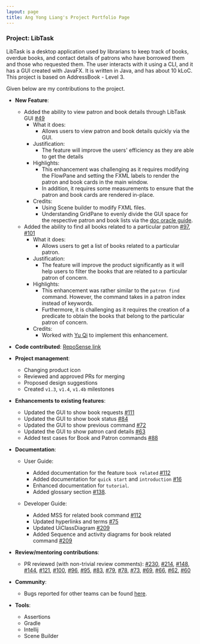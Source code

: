 ```yaml
---
layout: page
title: Ang Yong Liang's Project Portfolio Page
---
```



### Project: LibTask

LibTask is a desktop application used by librarians to keep track of books, overdue books, and contact details of patrons who have borrowed them and those who requested them. The user interacts with it using a CLI, and it has a GUI created with JavaFX. It is written in Java, and has about 10 kLoC. This project is based on AddressBook - Level 3.

Given below are my contributions to the project.

* **New Feature**:
  * Added the ability to view patron and book details through LibTask GUI [\#49](https://github.com/AY2122S2-CS2103T-W14-1/tp/pull/49)
    * What it does:
      * Allows users to view patron and book details quickly via the GUI.
    * Justification:
      * The feature will improve the users' efficiency as they are able to get the details
    * Highlights:
      * This enhancement was challenging as it requires modifying the FlowPane and setting the FXML labels to render the patron and book cards in the main window.
      * In addition, it requires some measurements to ensure that the patron and book cards are rendered in-place.
    * Credits:
      * Using Scene builder to modify FXML files.
      * Understanding GridPane to evenly divide the GUI space for the respective patron and book lists via the [doc oracle guide](https://docs.oracle.com/javafx/2/get_started/fxml_example.fxml.html).
  * Added the ability to find all books related to a particular patron [\#97](https://github.com/AY2122S2-CS2103T-W14-1/tp/pull/97), [\#101](https://github.com/AY2122S2-CS2103T-W14-1/tp/pull/101)
    * What it does:
      * Allows users to get a list of books related to a particular patron.
    * Justification:
      * The feature will improve the product significantly as it will help users to filter the books that are related to a particular patron of concern.
    * Highlights:
      * This enhancement was rather similar to the `patron find` command. However, the command takes in a patron index instead of keywords.
      * Furthermore, it is challenging as it requires the creation of a predicate to obtain the books that belong to the particular patron of concern.
    * Credits:
      * Worked with [Yu Qi](https://github.com/yuqitanyq) to implement this enhancement.

* **Code contributed**: [RepoSense link](https://nus-cs2103-ay2122s2.github.io/tp-dashboard/?search=&sort=groupTitle&sortWithin=title&since=2022-02-18&timeframe=commit&mergegroup=&groupSelect=groupByRepos&breakdown=false&tabOpen=true&tabType=authorship&tabAuthor=yl-ang&tabRepo=AY2122S2-CS2103T-W14-1%2Ftp%5Bmaster%5D&authorshipIsMergeGroup=false&authorshipFileTypes=docs~functional-code~test-code&authorshipIsBinaryFileTypeChecked=false)

* **Project management**:
  * Changing product icon
  * Reviewed and approved PRs for merging
  * Proposed design suggestions
  * Created `v1.3`, `v1.4`, `v1.4b` milestones

* **Enhancements to existing features**:
  * Updated the GUI to show book requests [\#111](https://github.com/AY2122S2-CS2103T-W14-1/tp/pull/111)
  * Updated the GUI to show book status [\#84](https://github.com/AY2122S2-CS2103T-W14-1/tp/pull/84)
  * Updated the GUI to show previous command [\#72](https://github.com/AY2122S2-CS2103T-W14-1/tp/pull/72)
  * Updated the GUI to show patron card details [\#63](https://github.com/AY2122S2-CS2103T-W14-1/tp/pull/63)
  * Added test cases for Book and Patron commands [\#88](https://github.com/AY2122S2-CS2103T-W14-1/tp/pull/88)

* **Documentation**:
  * User Guide:
    * Added documentation for the feature `book related` [\#112](https://github.com/AY2122S2-CS2103T-W14-1/tp/pull/112)
    * Added documentation for `quick start` and `introduction` [\#16](https://github.com/AY2122S2-CS2103T-W14-1/tp/pull/16)
    * Enhanced documentation for `tutorial`.
    * Added glossary section [\#138](https://github.com/AY2122S2-CS2103T-W14-1/tp/pull/138).

  * Developer Guide:
    * Added MSS for related book command [\#112](https://github.com/AY2122S2-CS2103T-W14-1/tp/pull/112)
    * Updated hyperlinks and terms [\#75](https://github.com/AY2122S2-CS2103T-W14-1/tp/pull/75)
    * Updated UiClassDiagram [\#209](https://github.com/AY2122S2-CS2103T-W14-1/tp/pull/209)
    * Added Sequence and activity diagrams for book related command [\#209](https://github.com/AY2122S2-CS2103T-W14-1/tp/pull/209)

* **Review/mentoring contributions**:
  * PR reviewed (with non-trivial review comments): [\#230](https://github.com/AY2122S2-CS2103T-W14-1/tp/pull/230), [\#214](https://github.com/AY2122S2-CS2103T-W14-1/tp/pull/214), [\#148](https://github.com/AY2122S2-CS2103T-W14-1/tp/pull/148), [\#144](https://github.com/AY2122S2-CS2103T-W14-1/tp/pull/144), [\#121](https://github.com/AY2122S2-CS2103T-W14-1/tp/pull/121), [\#100](https://github.com/AY2122S2-CS2103T-W14-1/tp/pull/100), [\#96](https://github.com/AY2122S2-CS2103T-W14-1/tp/pull/96), [\#95](https://github.com/AY2122S2-CS2103T-W14-1/tp/pull/95), [\#83](https://github.com/AY2122S2-CS2103T-W14-1/tp/pull/83), [\#79](https://github.com/AY2122S2-CS2103T-W14-1/tp/pull/79), [\#78](https://github.com/AY2122S2-CS2103T-W14-1/tp/pull/78), [\#73](https://github.com/AY2122S2-CS2103T-W14-1/tp/pull/73), [\#69](https://github.com/AY2122S2-CS2103T-W14-1/tp/pull/69), [\#66](https://github.com/AY2122S2-CS2103T-W14-1/tp/pull/65), [\#62](https://github.com/AY2122S2-CS2103T-W14-1/tp/pull/65), [\#60](https://github.com/AY2122S2-CS2103T-W14-1/tp/pull/60)

* **Community**:
  * Bugs reported for other teams can be found [here](https://github.com/yl-ang/ped/issues).

* **Tools**:
  * Assertions
  * Gradle
  * Intellij
  * Scene Builder
